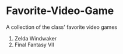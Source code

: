 # Favorite-Video-Game
A collection of the class' favorite video games

1. Zelda Windwaker
2. Final Fantasy VII
